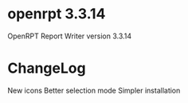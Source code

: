 openrpt 3.3.14
==============
OpenRPT Report Writer version 3.3.14

ChangeLog 
=====================
New icons
Better selection mode 
Simpler installation
